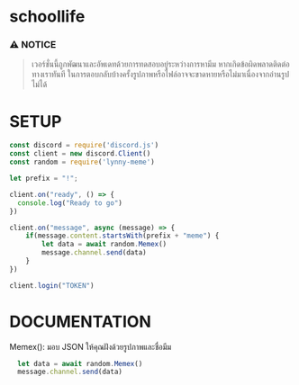 # schoollife

### ⚠ NOTICE
> เวอร์ชั่นนี้ถูกพัฒนาและอัพเดทด้วยการทดสอบอยู่ระหว่างการหามีม
> หากเกิดข้อผิดพลาดติดต่อทางเราทันที
> ในการตอบกลับบ้างครั้งรูปภาพหรือไฟล์อาจจะขาดหายหรือไม่มาเนื่องจากอ่านรูปไม่ได้

# SETUP
```js
const discord = require('discord.js')
const client = new discord.Client()
const random = require('lynny-meme')

let prefix = "!";

client.on("ready", () => {
  console.log("Ready to go")
})

client.on("message", async (message) => {
    if(message.content.startsWith(prefix + "meme") {
        let data = await random.Memex()
        message.channel.send(data)
    }
})

client.login("TOKEN")
```

# DOCUMENTATION

Memex(): มอบ JSON ให้คุณฝังด้วยรูปภาพและชื่อมีม

```js
  let data = await random.Memex()
  message.channel.send(data)
```
